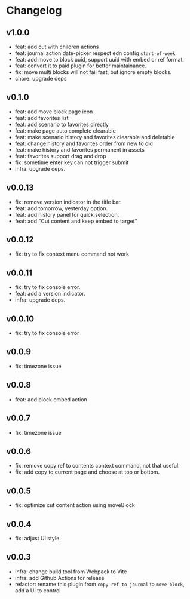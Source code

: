# Changelog

## v1.0.0

- feat: add cut with children actions
- feat: journal action date-picker respect edn config `start-of-week`
- feat: add move to block uuid, support uuid with embed or ref format.
- feat: convert it to paid plugin for better maintainance.
- fix: move multi blocks will not fail fast, but ignore empty blocks.
- chore: upgrade deps

## v0.1.0

- feat: add move block page icon
- feat: add favorites list
- feat: add scenario to favorites directly
- feat: make page auto complete clearable
- feat: make scenario history and favorites clearable and deletable
- feat: change history and favorites order from new to old
- feat: make history and favorites permanent in assets
- feat: favorites support drag and drop
- fix: sometime enter key can not trigger submit
- infra: upgrade deps.

## v0.0.13

- fix: remove version indicator in the title bar.
- feat: add tomorrow, yesterday option.
- feat: add history panel for quick selection.
- feat: add "Cut content and keep embed to target"

## v0.0.12

- fix: try to fix context menu command not work

## v0.0.11

- fix: try to fix console error.
- feat: add a version indicator.
- infra: upgrade deps.

## v0.0.10

- fix: try to fix console error

## v0.0.9

- fix: timezone issue

## v0.0.8

- feat: add block embed action

## v0.0.7

- fix: timezone issue

## v0.0.6

- fix: remove copy ref to contents context command, not that useful.
- fix: add copy to current page and choose at top or bottom.

## v0.0.5

- fix: optimize cut content action using moveBlock

## v0.0.4

- fix: adjust UI style.

## v0.0.3

- infra: change build tool from Webpack to Vite
- infra: add Github Actions for release
- refactor: rename this plugin from `copy ref to journal` to `move block`, add a UI to control
